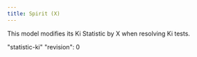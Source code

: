 ```yaml
---
title: Spirit (X)
---
```

This model modifies its Ki Statistic by X when resolving Ki tests.

"statistic-ki"
"revision": 0